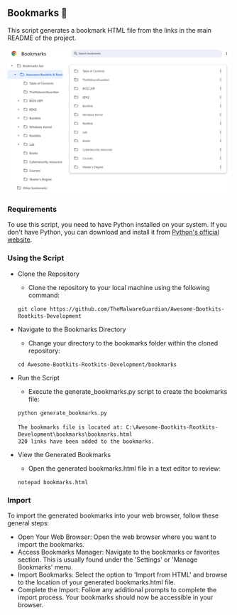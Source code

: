 ## Bookmarks 📜

This script generates a bookmark HTML file from the links in the main README of the project.

<p align="center">
    <img width="" src="images/chrome.png" alt="Bookmarks">
</p>

### Requirements

To use this script, you need to have Python installed on your system. If you don't have Python, you can download and install it from [Python's official website](https://www.python.org/).


### Using the Script

- Clone the Repository
    - Clone the repository to your local machine using the following command:

    ```
    git clone https://github.com/TheMalwareGuardian/Awesome-Bootkits-Rootkits-Development
    ```

- Navigate to the Bookmarks Directory
    - Change your directory to the bookmarks folder within the cloned repository:
    ```
    cd Awesome-Bootkits-Rootkits-Development/bookmarks
    ```

- Run the Script
    - Execute the generate_bookmarks.py script to create the bookmarks file:
    ```
    python generate_bookmarks.py

    The bookmarks file is located at: C:\Awesome-Bootkits-Rootkits-Development\bookmarks\bookmarks.html    
    320 links have been added to the bookmarks.
    ```

- View the Generated Bookmarks
    - Open the generated bookmarks.html file in a text editor to review:
    ```
    notepad bookmarks.html
    ```

### Import

To import the generated bookmarks into your web browser, follow these general steps:

- Open Your Web Browser: Open the web browser where you want to import the bookmarks.
- Access Bookmarks Manager: Navigate to the bookmarks or favorites section. This is usually found under the 'Settings' or 'Manage Bookmarks' menu.
- Import Bookmarks: Select the option to 'Import from HTML' and browse to the location of your generated bookmarks.html file.
- Complete the Import: Follow any additional prompts to complete the import process. Your bookmarks should now be accessible in your browser.
